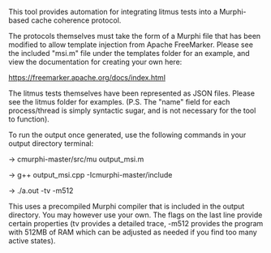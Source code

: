 This tool provides automation for integrating litmus tests into a Murphi-based cache coherence protocol.

The protocols themselves must take the form of a Murphi file that has been modified to allow template injection from Apache FreeMarker. Please see the included
"msi.m" file under the templates folder for an example, and view the documentation for creating your own here:

https://freemarker.apache.org/docs/index.html

The litmus tests themselves have been represented as JSON files. Please see the litmus folder for examples. (P.S. The "name" field for each process/thread
is simply syntactic sugar, and is not necessary for the tool to function).

To run the output once generated, use the following commands in your output directory terminal:

-> cmurphi-master/src/mu output_msi.m         

-> g++ output_msi.cpp -Icmurphi-master/include

-> ./a.out -tv -m512

This uses a precompiled Murphi compiler that is included in the output directory. You may however use your own. The flags on the last line provide certain
properties (tv provides a detailed trace, -m512 provides the program with 512MB of RAM which can be adjusted as needed if you find too many active states).
